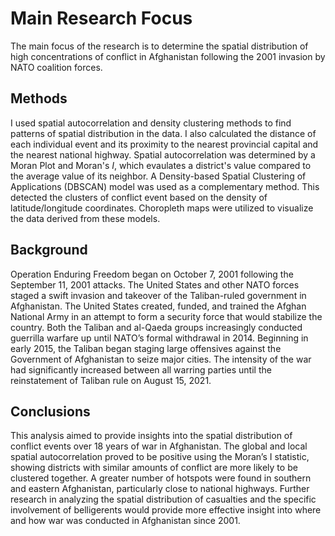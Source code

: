 # Main Research Focus
The main focus of the research is to determine the spatial distribution of high concentrations of conflict in Afghanistan following the 2001 invasion by NATO coalition forces.

## Methods
I used spatial autocorrelation and density clustering methods to find patterns of spatial distribution in the data. I also calculated the distance of each individual event and its proximity to the nearest provincial capital and the nearest national highway. Spatial autocorrelation was determined by a Moran Plot and Moran's *I*, which evaulates a district's value compared to the average value of its neighbor. A Density-based Spatial Clustering of Applications (DBSCAN) model was used as a complementary method. This detected the clusters of conflict event based on the density of latitude/longitude coordinates. Choropleth maps were utilized to visualize the data derived from these models.

## Background
Operation Enduring Freedom began on October 7, 2001 following the September 11, 2001 attacks. The United States and other NATO forces staged a swift invasion and takeover of the Taliban-ruled government in Afghanistan. The United States created, funded, and trained the Afghan National Army in an attempt to form a security force that would stabilize the country. Both the Taliban and al-Qaeda groups increasingly conducted guerrilla warfare up until NATO’s formal withdrawal in 2014. Beginning in early 2015, the Taliban began staging large offensives against the Government of Afghanistan to seize major cities. The intensity of the war had significantly increased between all warring parties until the reinstatement of Taliban rule on August 15, 2021.

## Conclusions
This analysis aimed to provide insights into the spatial distribution of conflict events over 18 years of war in Afghanistan. The global and local spatial autocorrelation proved to be positive using the Moran’s I statistic, showing districts with similar amounts of conflict are more likely to be clustered together. A greater number of hotspots were found in southern and eastern Afghanistan, particularly close to national highways. Further research in analyzing the spatial distribution of casualties and the specific involvement of belligerents would provide more effective insight into where and how war was conducted in Afghanistan since 2001.
